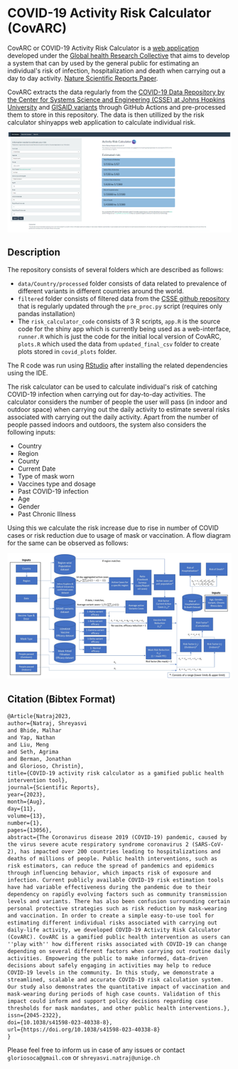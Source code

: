# COVID-19 Activity Risk Calculator (CovARC)

CovARC or COVID-19 Activity Risk Calculator is a [web application](https://realsciencecommunity.shinyapps.io/riskcalculator/) developed under the [Global health Research Collective](https://globalhealthresearchcollective.org/) that aims to develop a system that can by used by the general public for estimating an individual's risk of infection, hospitalization and death when carrying out a day to day activity. [Nature Scientific Reports Paper](https://www.nature.com/articles/s41598-023-40338-8).

CovARC extracts the data regularly from the [COVID-19 Data Repository by the Center for Systems Science and Engineering (CSSE) at Johns Hopkins University](https://github.com/CSSEGISandData/COVID-19) and [GISAID variants](https://gisaid.org/hcov19-variants/) through GitHub Actions and pre-processed them to store in this repository. The data is then utillized by the risk calculator shinyapps web application to calculate individual risk. 

![alt text](https://github.com/Global-Health-Research-Collective/covARC/blob/main/illustrations/screenshot.png)

## Description
The repository consists of several folders which are described as follows:
- `data/Country/processed` folder consists of data related to prevalence of different variants in different countries around the world.
- `filtered` folder consists of filtered data from the [CSSE github repository](https://github.com/CSSEGISandData/COVID-19) that is regularly updated through the `pre_proc.py` script (requires only pandas installation)
- The `risk_calculator_code` consists of 3 R scripts, `app.R` is the source code for the shiny app which is currently being used as a web-interface, `runner.R` which is just the code for the initial local version of CovARC, `plots.R` which used the data from `updated_final_csv` folder to create plots stored in `covid_plots` folder.

The R code was run using [RStudio](https://posit.co/download/rstudio-desktop/) after installing the related dependencies using the IDE.

The risk calculator can be used to calculate individual's risk of catching COVID-19 infection when carrying out for day-to-day activities. The calculator considers the number of people the user will pass (in indoor and outdoor space) when carrying out the daily activity to estimate several risks associated with carrying out the daily activity. Apart from the number of people passed indoors and outdoors, the system also considers the following inputs:
- Country
- Region
- County
- Current Date 
- Type of mask worn
- Vaccines type and dosage
- Past COVID-19 infection
- Age
- Gender
- Past Chronic Illness

Using this we calculate the risk increase due to rise in number of COVID cases or risk reduction due to usage of mask or vaccination. A flow diagram for the same can be observed as follows:

![alt text](https://github.com/Global-Health-Research-Collective/covARC/blob/main/illustrations/wireframe_page-0001.jpg)

## Citation (Bibtex Format)
```
﻿@Article{Natraj2023,
author={Natraj, Shreyasvi
and Bhide, Malhar
and Yap, Nathan
and Liu, Meng
and Seth, Agrima
and Berman, Jonathan
and Glorioso, Christin},
title={COVID-19 activity risk calculator as a gamified public health intervention tool},
journal={Scientific Reports},
year={2023},
month={Aug},
day={11},
volume={13},
number={1},
pages={13056},
abstract={The Coronavirus disease 2019 (COVID-19) pandemic, caused by the virus severe acute respiratory syndrome coronavirus 2 (SARS-CoV-2), has impacted over 200 countries leading to hospitalizations and deaths of millions of people. Public health interventions, such as risk estimators, can reduce the spread of pandemics and epidemics through influencing behavior, which impacts risk of exposure and infection. Current publicly available COVID-19 risk estimation tools have had variable effectiveness during the pandemic due to their dependency on rapidly evolving factors such as community transmission levels and variants. There has also been confusion surrounding certain personal protective strategies such as risk reduction by mask-wearing and vaccination. In order to create a simple easy-to-use tool for estimating different individual risks associated with carrying out daily-life activity, we developed COVID-19 Activity Risk Calculator (CovARC). CovARC is a gamified public health intervention as users can ''play with'' how different risks associated with COVID-19 can change depending on several different factors when carrying out routine daily activities. Empowering the public to make informed, data-driven decisions about safely engaging in activities may help to reduce COVID-19 levels in the community. In this study, we demonstrate a streamlined, scalable and accurate COVID-19 risk calculation system. Our study also demonstrates the quantitative impact of vaccination and mask-wearing during periods of high case counts. Validation of this impact could inform and support policy decisions regarding case thresholds for mask mandates, and other public health interventions.},
issn={2045-2322},
doi={10.1038/s41598-023-40338-8},
url={https://doi.org/10.1038/s41598-023-40338-8}
}
```
Please feel free to inform us in case of any issues or contact `gloriosoca@gmail.com` or `shreyasvi.natraj@unige.ch`
